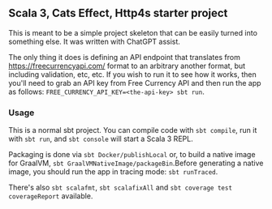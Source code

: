 ## Scala 3, Cats Effect, Http4s starter project

This is meant to be a simple project skeleton that can be easily turned into something else. It was written with ChatGPT assist.

The only thing it does is defining an API endpoint that translates from https://freecurrencyapi.com/ format to an arbitrary another format, but including validation, etc, etc. If you wish to run it to see how it works, then you'll need to grab an API key from Free Currency API and then run the app as follows: `FREE_CURRENCY_API_KEY=<the-api-key> sbt run`.


### Usage

This is a normal sbt project. You can compile code with `sbt compile`, run it with `sbt run`, and `sbt console` will start a Scala 3 REPL.

Packaging is done via `sbt Docker/publishLocal` or, to build a native image for GraalVM, `sbt GraalVMNativeImage/packageBin`.Before generating a native image, you should run the app in tracing mode: `sbt runTraced`.

There's also `sbt scalafmt`, `sbt scalafixAll` and `sbt coverage test coverageReport` available.
